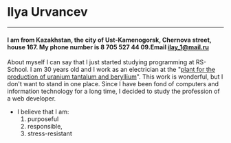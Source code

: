 # Ilya Urvancev
---
#### I am from Kazakhstan, the city of Ust-Kamenogorsk, Chernova street, house 167. My phone number is 8 705 527 44 09.Email ilay_1@mail.ru
About myself I can say that I just started studying programming at RS-School. I am 30 years old and I work as an electrician at the "[plant for the production of uranium tantalum and beryllium](http://www.ulba.kz)". This work is wonderful, but I don't want to stand in one place. Since I have been fond of computers and information technology for a long time, I decided to study the profession of a web developer.  
 * I believe that I am:
   1. purposeful 
   2. responsible,
   3. stress-resistant